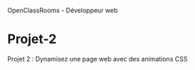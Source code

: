 OpenClassRooms - Développeur web
# Projet-2
Projet 2 : Dynamisez une page web avec des animations CSS
